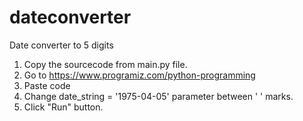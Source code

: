 # dateconverter
Date converter to 5 digits

1. Copy the sourcecode from main.py file.
2. Go to https://www.programiz.com/python-programming
3. Paste code
4. Change date_string = '1975-04-05' parameter between ' ' marks.
5. Click "Run" button.
